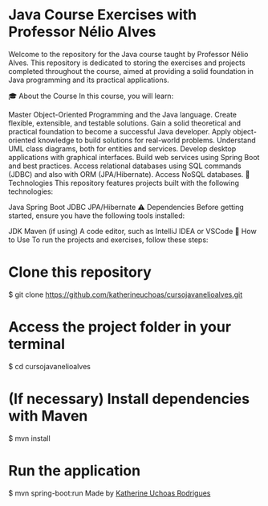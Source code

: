 # Java Course Exercises with Professor Nélio Alves
Welcome to the repository for the Java course taught by Professor Nélio Alves. This repository is dedicated to storing the exercises and projects completed throughout the course, aimed at providing a solid foundation in Java programming and its practical applications.



🎓 About the Course
In this course, you will learn:

Master Object-Oriented Programming and the Java language.
Create flexible, extensible, and testable solutions.
Gain a solid theoretical and practical foundation to become a successful Java developer.
Apply object-oriented knowledge to build solutions for real-world problems.
Understand UML class diagrams, both for entities and services.
Develop desktop applications with graphical interfaces.
Build web services using Spring Boot and best practices.
Access relational databases using SQL commands (JDBC) and also with ORM (JPA/Hibernate).
Access NoSQL databases.
🚀 Technologies
This repository features projects built with the following technologies:

Java
Spring Boot
JDBC
JPA/Hibernate
⚠️ Dependencies
Before getting started, ensure you have the following tools installed:

JDK
Maven (if using)
A code editor, such as IntelliJ IDEA or VSCode
🌌 How to Use
To run the projects and exercises, follow these steps:
# Clone this repository

$ git clone https://github.com/katherineuchoas/cursojavanelioalves.git

# Access the project folder in your terminal

$ cd cursojavanelioalves

# (If necessary) Install dependencies with Maven

$ mvn install

# Run the application

$ mvn spring-boot:run
Made by  [Katherine Uchoas Rodrigues](https://github.com/katherineuchoas) 
